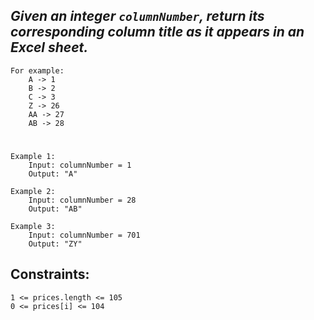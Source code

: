 ## *Given an integer `columnNumber`, return its corresponding column title as it appears in an Excel sheet.*

    For example:
        A -> 1
        B -> 2
        C -> 3
        Z -> 26
        AA -> 27
        AB -> 28 
#
    Example 1:
        Input: columnNumber = 1
        Output: "A"
    
    Example 2:
        Input: columnNumber = 28
        Output: "AB"

    Example 3:
        Input: columnNumber = 701
        Output: "ZY"

## Constraints:
    1 <= prices.length <= 105
    0 <= prices[i] <= 104